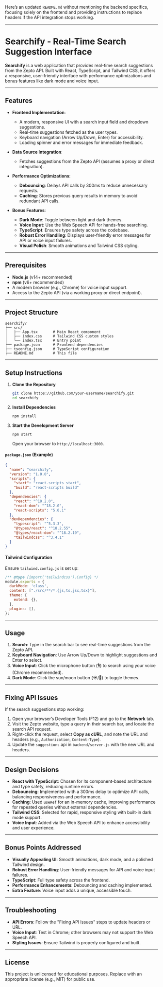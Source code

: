 Here’s an updated `README.md` without mentioning the backend specifics, focusing solely on the frontend and providing instructions to replace headers if the API integration stops working.

---

# Searchify - Real-Time Search Suggestion Interface

**Searchify** is a web application that provides real-time search suggestions from the Zepto API. Built with React, TypeScript, and Tailwind CSS, it offers a responsive, user-friendly interface with performance optimizations and bonus features like dark mode and voice input.

---

## Features

- **Frontend Implementation**:
  - A modern, responsive UI with a search input field and dropdown suggestions.
  - Real-time suggestions fetched as the user types.
  - Keyboard navigation (Arrow Up/Down, Enter) for accessibility.
  - Loading spinner and error messages for immediate feedback.

- **Data Source Integration**:
  - Fetches suggestions from the Zepto API (assumes a proxy or direct integration).

- **Performance Optimizations**:
  - **Debouncing**: Delays API calls by 300ms to reduce unnecessary requests.
  - **Caching**: Stores previous query results in memory to avoid redundant API calls.

- **Bonus Features**:
  - **Dark Mode**: Toggle between light and dark themes.
  - **Voice Input**: Use the Web Speech API for hands-free searching.
  - **TypeScript**: Ensures type safety across the codebase.
  - **Robust Error Handling**: Displays user-friendly error messages for API or voice input failures.
  - **Visual Polish**: Smooth animations and Tailwind CSS styling.

---

## Prerequisites

- **Node.js** (v14+ recommended)
- **npm** (v6+ recommended)
- A modern browser (e.g., Chrome) for voice input support.
- Access to the Zepto API (via a working proxy or direct endpoint).

---

## Project Structure

```
searchify/
├── src/
│   ├── App.tsx       # Main React component
│   ├── index.css     # Tailwind CSS custom styles
│   └── index.tsx     # Entry point
├── package.json      # Frontend dependencies
├── tsconfig.json     # TypeScript configuration
├── README.md         # This file
```

---

## Setup Instructions

1. **Clone the Repository**
   ```bash
   git clone https://github.com/your-username/searchify.git
   cd searchify
   ```

2. **Install Dependencies**
   ```bash
   npm install
   ```

3. **Start the Development Server**
   ```bash
   npm start
   ```
   Open your browser to `http://localhost:3000`.

#### `package.json` (Example)
```json
{
  "name": "searchify",
  "version": "1.0.0",
  "scripts": {
    "start": "react-scripts start",
    "build": "react-scripts build"
  },
  "dependencies": {
    "react": "^18.2.0",
    "react-dom": "^18.2.0",
    "react-scripts": "5.0.1"
  },
  "devDependencies": {
    "typescript": "^5.3.3",
    "@types/react": "^18.2.55",
    "@types/react-dom": "^18.2.19",
    "tailwindcss": "^3.4.1"
  }
}
```

#### Tailwind Configuration
Ensure `tailwind.config.js` is set up:
```javascript
/** @type {import('tailwindcss').Config} */
module.exports = {
  darkMode: 'class',
  content: ["./src/**/*.{js,ts,jsx,tsx}"],
  theme: {
    extend: {},
  },
  plugins: [],
};
```

---

## Usage

1. **Search**: Type in the search bar to see real-time suggestions from the Zepto API.
2. **Keyboard Navigation**: Use Arrow Up/Down to highlight suggestions and Enter to select.
3. **Voice Input**: Click the microphone button (🎙️) to search using your voice (Chrome recommended).
4. **Dark Mode**: Click the sun/moon button (☀️/🌙) to toggle themes.

---

## Fixing API Issues

If the search suggestions stop working:
1. Open your browser’s Developer Tools (F12) and go to the **Network** tab.
2. Visit the Zepto website, type a query in their search bar, and locate the search API request.
3. Right-click the request, select **Copy as cURL**, and note the URL and headers (e.g., `Authorization`, `Content-Type`).
4. Update the `suggestions` api in `backend/server.js` with the new URL and headers.

---

## Design Decisions

- **React with TypeScript**: Chosen for its component-based architecture and type safety, reducing runtime errors.
- **Debouncing**: Implemented with a 300ms delay to optimize API calls, balancing responsiveness and performance.
- **Caching**: Used `useRef` for an in-memory cache, improving performance for repeated queries without external dependencies.
- **Tailwind CSS**: Selected for rapid, responsive styling with built-in dark mode support.
- **Voice Input**: Added via the Web Speech API to enhance accessibility and user experience.

---

## Bonus Points Addressed

- **Visually Appealing UI**: Smooth animations, dark mode, and a polished Tailwind design.
- **Robust Error Handling**: User-friendly messages for API and voice input failures.
- **TypeScript**: Full type safety across the frontend.
- **Performance Enhancements**: Debouncing and caching implemented.
- **Extra Feature**: Voice input adds a unique, accessible touch.

---

## Troubleshooting

- **API Errors**: Follow the "Fixing API Issues" steps to update headers or URL.
- **Voice Input**: Test in Chrome; other browsers may not support the Web Speech API.
- **Styling Issues**: Ensure Tailwind is properly configured and built.

---

## License

This project is unlicensed for educational purposes. Replace with an appropriate license (e.g., MIT) for public use.

